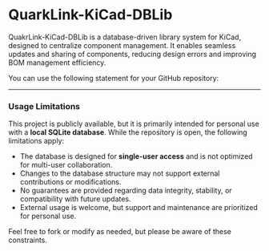 # QuarkLink-KiCad-DBLib
QuakrLink-KiCad-DBLib is a database-driven library system for KiCad, designed to centralize component management. It enables seamless updates and sharing of components, reducing design errors and improving BOM management efficiency.

You can use the following statement for your GitHub repository:  

---  

### **Usage Limitations**  

This project is publicly available, but it is primarily intended for personal use with a **local SQLite database**. While the repository is open, the following limitations apply:  

- The database is designed for **single-user access** and is not optimized for multi-user collaboration.  
- Changes to the database structure may not support external contributions or modifications.  
- No guarantees are provided regarding data integrity, stability, or compatibility with future updates.  
- External usage is welcome, but support and maintenance are prioritized for personal use.  

Feel free to fork or modify as needed, but please be aware of these constraints.
